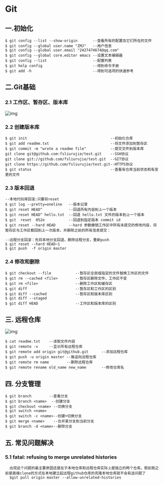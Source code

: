 # Git

## 一.初始化

```git
$ git config --list --show-origin		--查看所有的配置及它们所在的文件
$ git config --global user.name "ZMJ"	--用户信息
$ git config --global user.email "2427474674@qq.com"
$ git config --global core.editor emacs	--设置文本编辑器
$ git config --list					    --配置列表
$ git help config					    --得到命令手册
$ git add -h 						    --得到可选项的快速参考
```

## 二.Git基础

### 2.1	工作区、暂存区、版本库

![img](https://www.runoob.com/wp-content/uploads/2015/02/1352126739_7909.jpg)

### 2.2	创建版本库

```git
$ git init									 	--初始化仓库
$ git add readme.txt						 	--将文件添加到暂存区
$ git commit -m "wrote a readme file"			--提交文件到版本库 
git clone git@github.com:fsliurujie/test.git 	--SSH协议
git clone git://github.com/fsliurujie/test.git	--GIT协议
git clone https://github.com/fsliurujie/test.git--HTTPS协议
$ git status                                    --查看有仓库当前状态和有变更的文件

```

### 2.3 	版本回退

```git
--本地代码库回滚:只要将reset
$ git log --pretty=oneline	 --版本记录
$ git reset HEAD^            --回退所有内容到上一个版本 
$ git reset HEAD^ hello.txt  --回退 hello.txt 文件的版本到上一个版本  
$ git  reset  052e           --回退到指定版本 commit id
$ git reset --hard HEAD		 --hard 参数撤销工作区中所有未提交的修改内容，将暂存区与工作区都回到上一次版本，并删除之前的所有信息提交：

--远程分支回滚：先将本地分支回退，删除远程分支，重新push
$ git reset --hard HEAD~1
$ git push  -f origin master

```

### 2.4	修改和删除

```git
$ git checkout --file			--暂存区全部或指定的文件替换工作区的文件
$ git rm --cached <file>		--暂存区删除文件，工作区不变
$ git rm <file>				    --删除工作区和缓存区		
$ git diff					   	--暂存区和工作区的区别
$ git diff --cached	 			--暂存区和版本库区别
$ git diff --staged
$ git diff HEAD      			--工作区和版本库的区别
```

## 三.	远程仓库

![img](https://www.runoob.com/wp-content/uploads/2015/02/git-command.jpg)

```git
$ cat readme.txt	--读取文件内容
$ git remote -v		--显示所有远程仓库
$ git remote add origin git@github.git		--添加远程仓库
$ git push -u origin master	--推送向远程仓库
$ git remote rm name		--删除远程仓库
$ git remote rename old_name new_name		--修改仓库名
```

## 四.	分支管理

```git
$ git branch		--查看分支
$ git branch <name>	 --创建分支
$ git checkout <name> --切换分支
$ git switch <name>	  
$ git switch -c <name>--创建+切换分支
$ git merge <name>    --合并某分支到当前分支
$ git branch -d <name>--删除分支

```

## 五.	常见问题解决

### 5.1	fatal: refusing to merge unrelated histories

```git
  出现这个问题的最主要原因还是在于本地仓库和远程仓库实际上是独立的两个仓库。假如我之前是直接clone的方式在本地建立起远程github仓库的克隆本地仓库就不会有这问题了
  $git pull origin master --allow-unrelated-histories
```

